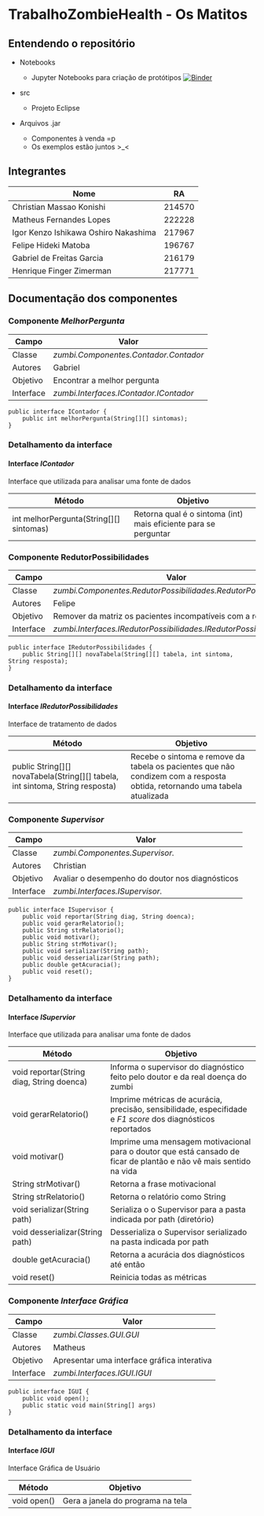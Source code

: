 # TrabalhoZombieHealth - Os Matitos


## Entendendo o repositório
- Notebooks
  - Jupyter Notebooks para criação de protótipos [![Binder](https://mybinder.org/badge_logo.svg)](https://mybinder.org/v2/gh/batataazul/Trabalho_ZombieHealth/master?urlpath=lab)

- src
  - Projeto Eclipse
  
- Arquivos .jar
  - Componentes à venda =p
  - Os exemplos estão juntos >_<
  
## Integrantes
| **Nome** | **RA** |
|---|---|
| Christian Massao Konishi | 214570 |
| Matheus Fernandes Lopes | 222228 |
| Igor Kenzo Ishikawa Oshiro Nakashima | 217967 |
| Felipe Hideki Matoba | 196767 |
| Gabriel de Freitas Garcia | 216179 |
| Henrique Finger Zimerman | 217771 |


## Documentação dos componentes

### Componente *MelhorPergunta*

| Campo | Valor |
|---|---|
| Classe | *zumbi.Componentes.Contador.Contador* |
| Autores | Gabriel |
| Objetivo | Encontrar a melhor pergunta |
| Interface | *zumbi.Interfaces.IContador.IContador* |

~~~
public interface IContador {
	public int melhorPergunta(String[][] sintomas);
}
~~~

### Detalhamento da interface

#### Interface *IContador*
Interface que utilizada para analisar uma fonte de dados

| Método | Objetivo |
|---|---|
| int melhorPergunta(String[][] sintomas) | Retorna qual é o sintoma (int) mais eficiente para se perguntar |


### Componente RedutorPossibilidades

| Campo | Valor |
|---|---|
| Classe | *zumbi.Componentes.RedutorPossibilidades.RedutorPossibilidades* |
| Autores | Felipe |
| Objetivo | Remover da matriz os pacientes incompatíveis com a resposta |
| Interface | *zumbi.Interfaces.IRedutorPossibilidades.IRedutorPossibilidades* |

~~~
public interface IRedutorPossibilidades {
	public String[][] novaTabela(String[][] tabela, int sintoma, String resposta);
}
~~~

### Detalhamento da interface

#### Interface *IRedutorPossibilidades*
Interface de tratamento de dados

| Método | Objetivo |
|---|---|
| public String[][] novaTabela(String[][] tabela, int sintoma, String resposta) | Recebe o sintoma e remove da tabela os pacientes que não condizem com a resposta obtida, retornando uma tabela atualizada |


### Componente *Supervisor*

| Campo | Valor |
|---|---|
| Classe | *zumbi.Componentes.Supervisor.* |
| Autores | Christian |
| Objetivo | Avaliar o desempenho do doutor nos diagnósticos |
| Interface | *zumbi.Interfaces.ISupervisor.* |

~~~
public interface ISupervisor {
	public void reportar(String diag, String doenca);
	public void gerarRelatorio();
	public String strRelatorio();
	public void motivar();
	public String strMotivar();
	public void serializar(String path);
	public void desserializar(String path);
	public double getAcuracia();
	public void reset();
}
~~~

### Detalhamento da interface

#### Interface *ISupervior*
Interface que utilizada para analisar uma fonte de dados

| Método | Objetivo |
|---|---|
| void reportar(String diag, String doenca) | Informa o supervisor do diagnóstico feito pelo doutor e da real doença do zumbi |
| void gerarRelatorio() | Imprime métricas de acurácia, precisão, sensibilidade, especifidade e *F1 score* dos diagnósticos reportados |
| void motivar() | Imprime uma mensagem motivacional para o doutor que está cansado de ficar de plantão e não vê mais sentido na vida |
| String strMotivar() | Retorna a frase motivacional |
| String strRelatorio() | Retorna o relatório como String |
| void serializar(String path) | Serializa o o Supervisor para a pasta indicada por path (diretório) |
| void desserializar(String path) | Desserializa o Supervisor serializado na pasta indicada por path |
| double getAcuracia() | Retorna a acurácia dos diagnósticos até então |
| void reset() | Reinicia todas as métricas |

### Componente *Interface Gráfica*

| Campo | Valor |
|---|---|
| Classe | *zumbi.Classes.GUI.GUI* |
| Autores | Matheus |
| Objetivo | Apresentar uma interface gráfica interativa |
| Interface | *zumbi.Interfaces.IGUI.IGUI* |

~~~
public interface IGUI {
	public void open();
	public static void main(String[] args)
}
~~~

### Detalhamento da interface

#### Interface *IGUI*
Interface Gráfica de Usuário

| Método | Objetivo |
|---|---|
| void open() | Gera a janela do programa na tela |



